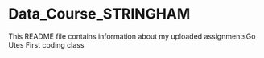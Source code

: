 # Data_Course_STRINGHAM
This README file contains information about my uploaded assignmentsGo Utes
First coding class
